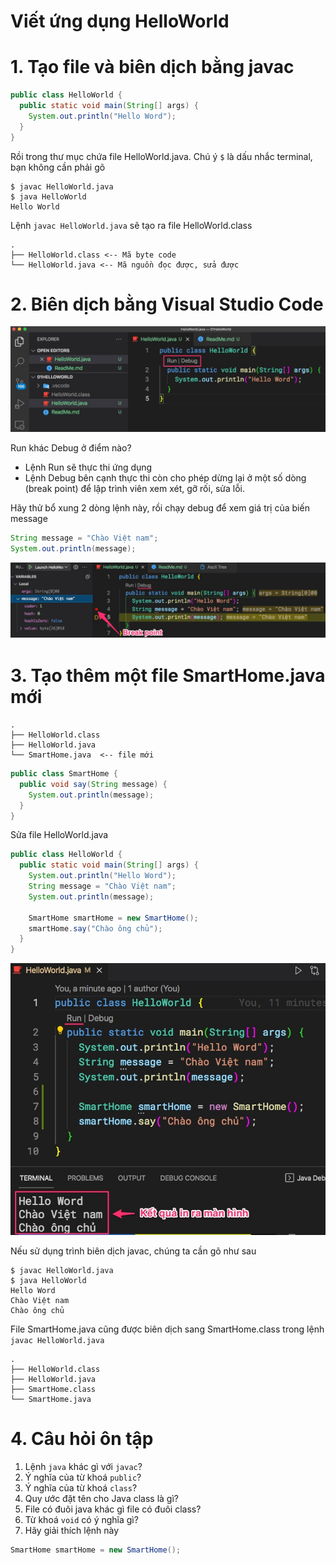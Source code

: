 # Viết ứng dụng HelloWorld

# 1. Tạo file và biên dịch bằng javac
```java
public class HelloWorld {
  public static void main(String[] args) {
    System.out.println("Hello Word");
  }  
}
```


Rồi trong thư mục chứa file HelloWorld.java. Chú ý ```$``` là dấu nhắc terminal, bạn không cần phải gõ
```
$ javac HelloWorld.java
$ java HelloWorld
Hello World
```

Lệnh ```javac HelloWorld.java``` sẽ tạo ra file HelloWorld.class
```
.
├── HelloWorld.class <-- Mã byte code
└── HelloWorld.java <-- Mã nguồn đọc được, sửa được
```

# 2. Biên dịch bằng Visual Studio Code
![](images/HelloWorld.jpg)

Run khác Debug ở điểm nào?
- Lệnh Run sẽ thực thi ứng dụng
- Lệnh Debug bên cạnh thực thi còn cho phép dừng lại ở một số dòng (break point) để lập trình viên xem xét, gỡ rối, sửa lỗi.


Hãy thử bổ xung 2 dòng lệnh này, rồi chạy debug để xem giá trị của biến message
```java
String message = "Chào Việt nam";
System.out.println(message);
```
![](images/debug.jpg)

# 3. Tạo thêm một file SmartHome.java mới

```
.
├── HelloWorld.class
├── HelloWorld.java
└── SmartHome.java  <-- file mới
```
```java
public class SmartHome {
  public void say(String message) {
    System.out.println(message);
  }
}
```

Sửa file HelloWorld.java
```java
public class HelloWorld {
  public static void main(String[] args) {
    System.out.println("Hello Word");
    String message = "Chào Việt nam";
    System.out.println(message);

    SmartHome smartHome = new SmartHome();
    smartHome.say("Chào ông chủ");
  }  
}
```

![](images/SmartHome.jpg)

Nếu sử dụng trình biên dịch javac, chúng ta cần gõ như sau
```
$ javac HelloWorld.java
$ java HelloWorld
Hello Word
Chào Việt nam
Chào ông chủ
```
File SmartHome.java cũng được biên dịch sang SmartHome.class trong lệnh ```javac HelloWorld.java```

```
.
├── HelloWorld.class
├── HelloWorld.java
├── SmartHome.class
└── SmartHome.java
```

# 4. Câu hỏi ôn tập

1. Lệnh ```java``` khác gì với ```javac```?
2. Ý nghĩa của từ khoá ```public```?
3. Ý nghĩa của từ khoá ```class```?
4. Quy ước đặt tên cho Java class là gì?
5. File có đuôi java khác gì file có đuôi class?
6. Từ khoá ```void``` có ý nghĩa gì?
7. Hãy giải thích lệnh này
  ```java
  SmartHome smartHome = new SmartHome();
  ```